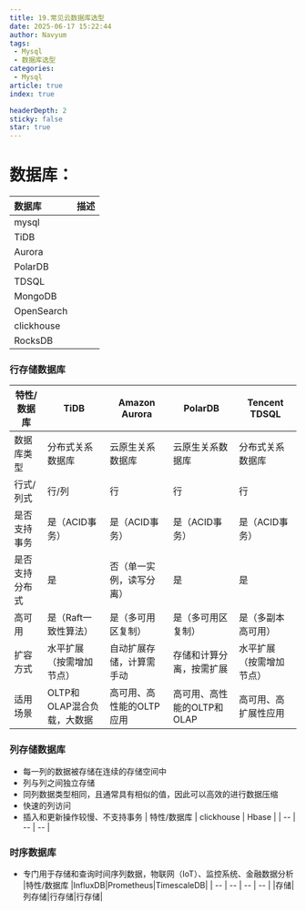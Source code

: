 ```yaml
---
title: 19.常见云数据库选型
date: 2025-06-17 15:22:44
author: Navyum
tags: 
 - Mysql
 - 数据库选型
categories: 
 - Mysql
article: true
index: true

headerDepth: 2
sticky: false
star: true
---
```



# 数据库：
|数据库|描述|
|:----|:----|
|mysql| |
|TiDB| |
|Aurora| |
|PolarDB| |
|TDSQL| |
|MongoDB| |
|OpenSearch| |
|clickhouse| |
|RocksDB| |


### 行存储数据库
| 特性/数据库 | TiDB | Amazon Aurora | PolarDB | Tencent TDSQL |
| -- | -- | -- | -- | -- |
| 数据库类型 | 分布式关系数据库 | 云原生关系数据库 | 云原生关系数据库 | 分布式关系数据库 |
| 行式/列式|行/列|行|行|行|
| 是否支持事务 | 是（ACID事务） | 是（ACID事务） | 是（ACID事务） | 是（ACID事务） |
| 是否支持分布式 | 是 | 否（单一实例，读写分离） | 是 | 是 |
| 高可用 | 是（Raft一致性算法） | 是（多可用区复制） | 是（多可用区复制） | 是（多副本高可用） |
| 扩容方式 | 水平扩展（按需增加节点） | 自动扩展存储，计算需手动 | 存储和计算分离，按需扩展 | 水平扩展（按需增加节点） |
| 适用场景 | OLTP和OLAP混合负载，大数据 | 高可用、高性能的OLTP应用 | 高可用、高性能的OLTP和OLAP | 高可用、高扩展性应用 |

### 列存储数据库
* 每一列的数据被存储在连续的存储空间中
* 列与列之间独立存储
* 同列数据类型相同，且通常具有相似的值，因此可以高效的进行数据压缩
* 快速的列访问
* 插入和更新操作较慢、不支持事务
| 特性/数据库 | clickhouse | Hbase |
| -- | -- | -- | 


### 时序数据库
* 专门用于存储和查询时间序列数据，物联网（IoT）、监控系统、金融数据分析
|特性/数据库 |InfluxDB|Prometheus|TimescaleDB|
| -- | -- | -- | -- |
|存储|列存储|行存储|行存储|